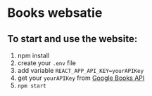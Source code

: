 # Books websatie

## To start and use the website: 

1. npm install
2. create your `.env` file
3. add variable `REACT_APP_API_KEY=yourAPIKey`
4. get your `yourAPIKey` from [Google Books API](https://developers.google.com/books/docs/overview#books_api_v1)
5. `npm start`
